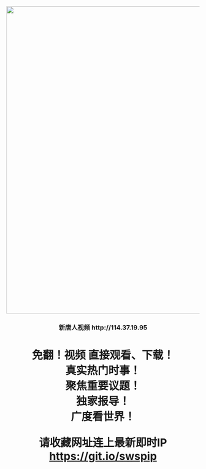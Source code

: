 <div align="center"><a href="http://114.37.19.95"><IMG SRC="https://github.com/gofanben/gm/blob/master/img-2/swspip.jpg" width=800></a>
<h3>新唐人视频 http://114.37.19.95</h3>
  
<h1>  免翻！视频 直接观看、下载！<br>
真实热门时事！<br>
聚焦重要议题！<br>
独家报导！<br>
广度看世界！<br>

请收藏网址连上最新即时IP<br>
https://git.io/swspip<h1>
